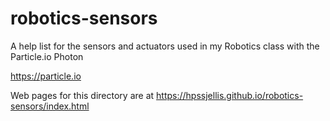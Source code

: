 # robotics-sensors
A help list for the sensors and actuators used in my Robotics class with the Particle.io Photon

https://particle.io


Web pages for this directory are at https://hpssjellis.github.io/robotics-sensors/index.html
